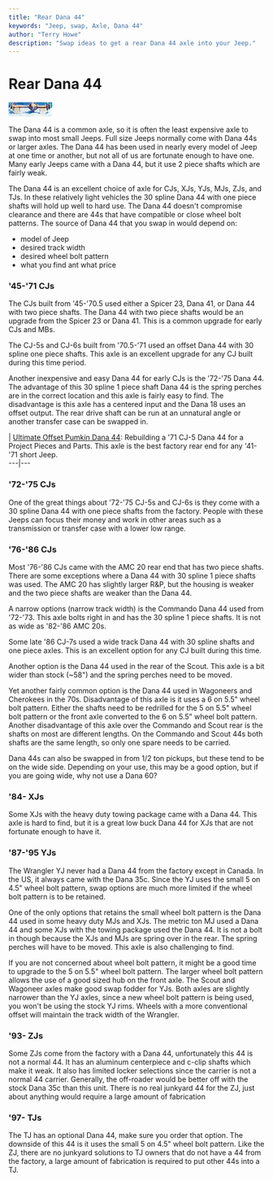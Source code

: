 ```yaml
---
title: "Rear Dana 44"
keywords: "Jeep, swap, Axle, Dana 44"
author: "Terry Howe"
description: "Swap ideas to get a rear Dana 44 axle into your Jeep."
---
```

# Rear Dana 44

[![Rear Dana 44 '70 1/2 - '71 CJ-5](../../img/axle/d44_71_.jpg)](../../img/axle/d44_71.jpg)   

The Dana 44 is a common axle, so it is often the least expensive axle to swap into most small Jeeps. Full size Jeeps normally come with Dana 44s or larger axles. The Dana 44 has been used in nearly every model of Jeep at one time or another, but not all of us are fortunate enough to have one. Many early Jeeps came with a Dana 44, but it use 2 piece shafts which are fairly weak.

The Dana 44 is an excellent choice of axle for CJs, XJs, YJs, MJs, ZJs, and TJs. In these relatively light vehicles the 30 spline Dana 44 with one piece shafts will hold up well to hard use. The Dana 44 doesn't compromise clearance and there are 44s that have compatible or close wheel bolt patterns. The source of Dana 44 that you swap in would depend on: 

  * model of Jeep
  * desired track width
  * desired wheel bolt pattern
  * what you find ant what price

### '45-'71 CJs

The CJs built from '45-'70.5 used either a Spicer 23, Dana 41, or Dana 44 with two piece shafts. The Dana 44 with two piece shafts would be an upgrade from the Spicer 23 or Dana 41. This is a common upgrade for early CJs and MBs.

The CJ-5s and CJ-6s built from '70.5-'71 used an offset Dana 44 with 30 spline one piece shafts. This axle is an excellent upgrade for any CJ built during this time period. 

Another inexpensive and easy Dana 44 for early CJs is the '72-'75 Dana 44. The advantage of this 30 spline 1 piece shaft Dana 44 is the spring perches are in the correct location and this axle is fairly easy to find. The disadvantage is this axle has a centered input and the Dana 18 uses an offset output. The rear drive shaft can be run at an unnatural angle or another transfer case can be swapped in.

|  [Ultimate Offset Pumkin Dana 44](https://www.4x4wire.com/jeep/projects/pieces/rear/): Rebuilding a '71 CJ-5 Dana 44 for a Project Pieces and Parts. This axle is the best factory rear end for any '41-'71 short Jeep.   
---|---  
  
### '72-'75 CJs

One of the great things about '72-'75 CJ-5s and CJ-6s is they come with a 30 spline Dana 44 with one piece shafts from the factory. People with these Jeeps can focus their money and work in other areas such as a transmission or transfer case with a lower low range.

### '76-'86 CJs

Most '76-'86 CJs came with the AMC 20 rear end that has two piece shafts. There are some exceptions where a Dana 44 with 30 spline 1 piece shafts was used. The AMC 20 has slightly larger R&P, but the housing is weaker and the two piece shafts are weaker than the Dana 44.

A narrow options (narrow track width) is the Commando Dana 44 used from '72-'73. This axle bolts right in and has the 30 spline 1 piece shafts. It is not as wide as '82-'86 AMC 20s.

Some late '86 CJ-7s used a wide track Dana 44 with 30 spline shafts and one piece axles. This is an excellent option for any CJ built during this time.

Another option is the Dana 44 used in the rear of the Scout. This axle is a bit wider than stock (~58") and the spring perches need to be moved.

Yet another fairly common option is the Dana 44 used in Wagoneers and Cherokees in the 70s. Disadvantage of this axle is it uses a 6 on 5.5" wheel bolt pattern. Either the shafts need to be redrilled for the 5 on 5.5" wheel bolt pattern or the front axle converted to the 6 on 5.5" wheel bolt pattern. Another disadvantage of this axle over the Commando and Scout rear is the shafts on most are different lengths. On the Commando and Scout 44s both shafts are the same length, so only one spare needs to be carried.

Dana 44s can also be swapped in from 1/2 ton pickups, but these tend to be on the wide side. Depending on your use, this may be a good option, but if you are going wide, why not use a Dana 60?

### '84- XJs

Some XJs with the heavy duty towing package came with a Dana 44. This axle is hard to find, but it is a great low buck Dana 44 for XJs that are not fortunate enough to have it.

### '87-'95 YJs

The Wrangler YJ never had a Dana 44 from the factory except in Canada. In the US, it always came with the Dana 35c. Since the YJ uses the small 5 on 4.5" wheel bolt pattern, swap options are much more limited if the wheel bolt pattern is to be retained.

One of the only options that retains the small wheel bolt pattern is the Dana 44 used in some heavy duty MJs and XJs. The metric ton MJ used a Dana 44 and some XJs with the towing package used the Dana 44. It is not a bolt in though because the XJs and MJs are spring over in the rear. The spring perches will have to be moved. This axle is also challenging to find.

If you are not concerned about wheel bolt pattern, it might be a good time to upgrade to the 5 on 5.5" wheel bolt pattern. The larger wheel bolt pattern allows the use of a good sized hub on the front axle. The Scout and Wagoneer axles make good swap fodder for YJs. Both axles are slightly narrower than the YJ axles, since a new wheel bolt pattern is being used, you won't be using the stock YJ rims. Wheels with a more conventional offset will maintain the track width of the Wrangler.

### '93- ZJs

Some ZJs come from the factory with a Dana 44, unfortunately this 44 is not a normal 44. It has an aluminum centerpiece and c-clip shafts which make it weak. It also has limited locker selections since the carrier is not a normal 44 carrier. Generally, the off-roader would be better off with the stock Dana 35c than this unit. There is no real junkyard 44 for the ZJ, just about anything would require a large amount of fabrication

### '97- TJs

The TJ has an optional Dana 44, make sure you order that option. The downside of this 44 is it uses the small 5 on 4.5" wheel bolt pattern. Like the ZJ, there are no junkyard solutions to TJ owners that do not have a 44 from the factory, a large amount of fabrication is required to put other 44s into a TJ.